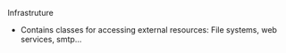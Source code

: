 ﻿Infrastruture
- Contains classes for accessing external resources: File systems, web services, smtp...